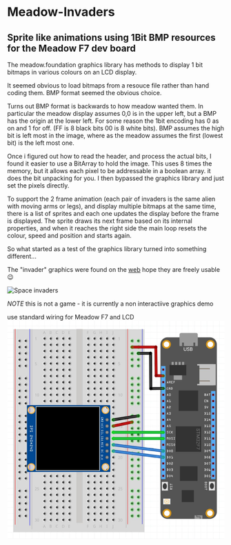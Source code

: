 # Meadow-Invaders
## Sprite like animations using 1Bit BMP resources for the Meadow F7 dev board

The meadow.foundation graphics library has methods to display 1 bit bitmaps in various colours on an LCD display.

It seemed obvious to load bitmaps from a resouce file rather than hand coding them. BMP format seemed the obvious choice.

Turns out BMP format is backwards to how meadow wanted them. In particular the meadow display assumes 0,0 is in the upper left, 
but a BMP has the origin at the lower left. For some reason the 1bit encoding has 0 as on and 1 for off. (FF is 8 black bits 00 is 8 white bits).
BMP assumes the high bit is left most in the image, where as the meadow assumes the first (lowest bit) is the left most one.

Once i figured out how to read the header, and process the actual bits, I found it easier to use a BitArray to hold the image. 
This uses 8 times the memory, but it allows each pixel to be addressable in a boolean array. it does the bit unpacking for you. 
I then bypassed the graphics library and just set the pixels directly.

To support the 2 frame animation (each pair of invaders is the same alien with moving arms or legs), and display multiple bitmaps at the same time,
there is a list of sprites and each one updates the display before the frame is displayed. The sprite draws its next frame based on its internal properties, 
and when it reaches the right side the main loop resets the colour, speed and position and starts again. 

So what started as a test of the graphics library turned into something different...

The "invader" graphics were found on the <a href="https://www.reddit.com/r/joyetechlogos/comments/4hz7nj/space_invaders_full_set/">web</a> 
hope they are freely usable :wink:

![Space invaders](https://i.imgur.com/Tqm8eg9.png)

*NOTE* this is not a game - it is currently a non interactiive graphics demo

use standard wiring for Meadow F7 and LCD
![Meadow Frizing](/MeadowInvaders/st7789_fritzing.jpg)
